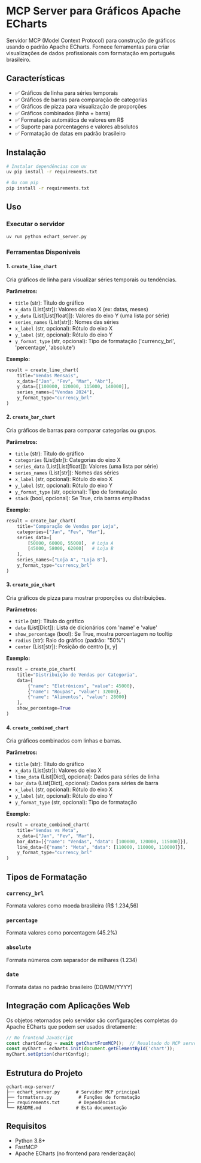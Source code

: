 # MCP Server para Gráficos Apache ECharts

Servidor MCP (Model Context Protocol) para construção de gráficos usando o padrão Apache ECharts. Fornece ferramentas para criar visualizações de dados profissionais com formatação em português brasileiro.

## Características

- ✅ Gráficos de linha para séries temporais
- ✅ Gráficos de barras para comparação de categorias
- ✅ Gráficos de pizza para visualização de proporções
- ✅ Gráficos combinados (linha + barra)
- ✅ Formatação automática de valores em R$
- ✅ Suporte para porcentagens e valores absolutos
- ✅ Formatação de datas em padrão brasileiro

## Instalação

```bash
# Instalar dependências com uv
uv pip install -r requirements.txt

# Ou com pip
pip install -r requirements.txt
```

## Uso

### Executar o servidor

```bash
uv run python echart_server.py
```

### Ferramentas Disponíveis

#### 1. `create_line_chart`

Cria gráficos de linha para visualizar séries temporais ou tendências.

**Parâmetros:**
- `title` (str): Título do gráfico
- `x_data` (List[str]): Valores do eixo X (ex: datas, meses)
- `y_data` (List[List[float]]): Valores do eixo Y (uma lista por série)
- `series_names` (List[str]): Nomes das séries
- `x_label` (str, opcional): Rótulo do eixo X
- `y_label` (str, opcional): Rótulo do eixo Y
- `y_format_type` (str, opcional): Tipo de formatação ('currency_brl', 'percentage', 'absolute')

**Exemplo:**
```python
result = create_line_chart(
    title="Vendas Mensais",
    x_data=["Jan", "Fev", "Mar", "Abr"],
    y_data=[[100000, 120000, 115000, 140000]],
    series_names=["Vendas 2024"],
    y_format_type="currency_brl"
)
```

#### 2. `create_bar_chart`

Cria gráficos de barras para comparar categorias ou grupos.

**Parâmetros:**
- `title` (str): Título do gráfico
- `categories` (List[str]): Categorias do eixo X
- `series_data` (List[List[float]]): Valores (uma lista por série)
- `series_names` (List[str]): Nomes das séries
- `x_label` (str, opcional): Rótulo do eixo X
- `y_label` (str, opcional): Rótulo do eixo Y
- `y_format_type` (str, opcional): Tipo de formatação
- `stack` (bool, opcional): Se True, cria barras empilhadas

**Exemplo:**
```python
result = create_bar_chart(
    title="Comparação de Vendas por Loja",
    categories=["Jan", "Fev", "Mar"],
    series_data=[
        [50000, 60000, 55000],  # Loja A
        [45000, 58000, 62000]   # Loja B
    ],
    series_names=["Loja A", "Loja B"],
    y_format_type="currency_brl"
)
```

#### 3. `create_pie_chart`

Cria gráficos de pizza para mostrar proporções ou distribuições.

**Parâmetros:**
- `title` (str): Título do gráfico
- `data` (List[Dict]): Lista de dicionários com 'name' e 'value'
- `show_percentage` (bool): Se True, mostra porcentagem no tooltip
- `radius` (str): Raio do gráfico (padrão: "50%")
- `center` (List[str]): Posição do centro [x, y]

**Exemplo:**
```python
result = create_pie_chart(
    title="Distribuição de Vendas por Categoria",
    data=[
        {"name": "Eletrônicos", "value": 45000},
        {"name": "Roupas", "value": 32000},
        {"name": "Alimentos", "value": 28000}
    ],
    show_percentage=True
)
```

#### 4. `create_combined_chart`

Cria gráficos combinados com linhas e barras.

**Parâmetros:**
- `title` (str): Título do gráfico
- `x_data` (List[str]): Valores do eixo X
- `line_data` (List[Dict], opcional): Dados para séries de linha
- `bar_data` (List[Dict], opcional): Dados para séries de barra
- `x_label` (str, opcional): Rótulo do eixo X
- `y_label` (str, opcional): Rótulo do eixo Y
- `y_format_type` (str, opcional): Tipo de formatação

**Exemplo:**
```python
result = create_combined_chart(
    title="Vendas vs Meta",
    x_data=["Jan", "Fev", "Mar"],
    bar_data=[{"name": "Vendas", "data": [100000, 120000, 115000]}],
    line_data=[{"name": "Meta", "data": [110000, 110000, 110000]}],
    y_format_type="currency_brl"
)
```

## Tipos de Formatação

### `currency_brl`
Formata valores como moeda brasileira (R$ 1.234,56)

### `percentage`
Formata valores como porcentagem (45.2%)

### `absolute`
Formata números com separador de milhares (1.234)

### `date`
Formata datas no padrão brasileiro (DD/MM/YYYY)

## Integração com Aplicações Web

Os objetos retornados pelo servidor são configurações completas do Apache ECharts que podem ser usados diretamente:

```javascript
// No frontend JavaScript
const chartConfig = await getChartFromMCP();  // Resultado do MCP server
const myChart = echarts.init(document.getElementById('chart'));
myChart.setOption(chartConfig);
```

## Estrutura do Projeto

```
echart-mcp-server/
├── echart_server.py      # Servidor MCP principal
├── formatters.py          # Funções de formatação
├── requirements.txt       # Dependências
└── README.md             # Esta documentação
```

## Requisitos

- Python 3.8+
- FastMCP
- Apache ECharts (no frontend para renderização)
